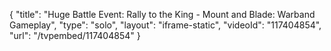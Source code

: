{
    "title": "Huge Battle Event: Rally to the King - Mount and Blade: Warband Gameplay",
    "type": "solo",
    "layout": "iframe-static",
    "videoId": "117404854",
    "url": "\/tvpembed\/117404854"
}